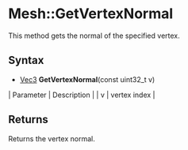 # Mesh::GetVertexNormal

This method gets the normal of the specified vertex.

## Syntax

- [Vec3](Vec3.md) **GetVertexNormal**(const uint32_t v)

| Parameter | Description |
| v | vertex index |

## Returns

Returns the vertex normal.
